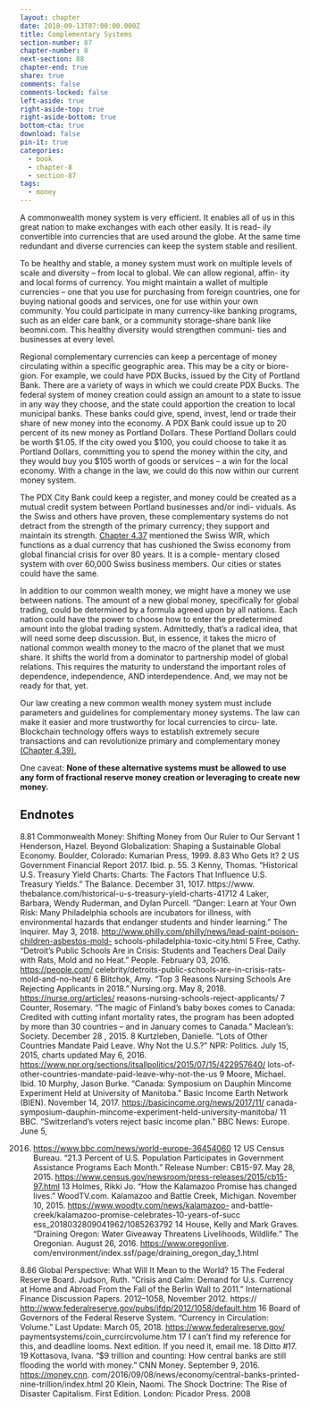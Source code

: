 ```yaml
---
layout: chapter
date: 2018-09-13T07:00:00.000Z
title: Complementary Systems
section-number: 87
chapter-number: 8
next-section: 88
chapter-end: true
share: true
comments: false
comments-locked: false
left-aside: true
right-aside-top: true
right-aside-bottom: true
bottom-cta: true
download: false
pin-it: true
categories:
  - book
  - chapter-8
  - section-87
tags:
  - money
---
```

A commonwealth money system is very efficient. It enables all of us in
this great nation to make exchanges with each other easily. It is read-
ily convertible into currencies that are used around the globe. At the
same time redundant and diverse currencies can keep the system stable
and resilient.

To be healthy and stable, a money system must work on multiple levels
of scale and diversity – from local to global. We can allow regional, affin-
ity and local forms of currency. You might maintain a wallet of multiple
currencies – one that you use for purchasing from foreign countries,
one for buying national goods and services, one for use within your
own community. You could participate in many currency-like banking
programs, such as an elder care bank, or a community storage-share bank
like beomni.com. This healthy diversity would strengthen communi-
ties and businesses at every level.

Regional complementary currencies can keep a percentage of money
circulating within a specific geographic area. This may be a city or biore-
gion. For example, we could have PDX Bucks, issued by the City of
Portland Bank. There are a variety of ways in which we could create PDX
Bucks. The federal system of money creation could assign an amount to
a state to issue in any way they choose, and the state could apportion
the creation to local municipal banks. These banks could give, spend,
invest, lend or trade their share of new money into the economy. A
PDX Bank could issue up to 20 percent of its new money as Portland
Dollars. These Portland Dollars could be worth $1.05. If the city owed
you $100, you could choose to take it as Portland Dollars, committing
you to spend the money within the city, and they would buy you $105
worth of goods or services – a win for the local economy. With a change
in the law, we could do this now within our current money system.

The PDX City Bank could keep a register, and money could be created
as a mutual credit system between Portland businesses and/or indi-
viduals. As the Swiss and others have proven, these complementary
systems do not detract from the strength of the primary currency; they
support and maintain its strength. [Chapter 4.37](https://usmoney.us/book/chapter-4/section-37) mentioned the Swiss
WIR, which functions as a dual currency that has cushioned the Swiss
economy from global financial crisis for over 80 years. It is a comple-
mentary closed system with over 60,000 Swiss business members. Our
cities or states could have the same.

In addition to our common wealth money, we might have a money we
use between nations. The amount of a new global money, specifically
for global trading, could be determined by a formula agreed upon by
all nations. Each nation could have the power to choose how to enter
the predetermined amount into the global trading system. Admittedly,
that’s a radical idea, that will need some deep discussion. But, in essence,
it takes the micro of national common wealth money to the macro of
the planet that we must share. It shifts the world from a dominator to
partnership model of global relations. This requires the maturity to
understand the important roles of dependence, independence, AND
interdependence. And, we may not be ready for that, yet.

Our law creating a new common wealth money system must include
parameters and guidelines for complementary money systems. The law
can make it easier and more trustworthy for local currencies to circu-
late. Blockchain technology offers ways to establish extremely secure
transactions and can revolutionize primary and complementary money
[(Chapter 4.39).](https://usmoney.us/book/chapter-4/section-39)

One caveat: **None of these alternative systems must be allowed to
use any form of fractional reserve money creation or leveraging to
create new money.**

## Endnotes

8.81 Commonwealth Money:
Shifting Money from Our Ruler to Our Servant
1 Henderson, Hazel. Beyond Globalization: Shaping a Sustainable Global Economy.
Boulder, Colorado: Kumarian Press, 1999.
8.83 Who Gets It?
2 US Government Financial Report 2017. Ibid. p. 55.
3 Kenny, Thomas. “Historical U.S. Treasury Yield Charts: Charts: The Factors That
Influence U.S. Treasury Yields.” The Balance. December 31, 1017. https://www.
thebalance.com/historical-u-s-treasury-yield-charts-41712
4 Laker, Barbara, Wendy Ruderman, and Dylan Purcell. “Danger: Learn at Your Own
Risk: Many Philadelphia schools are incubators for illness, with environmental
hazards that endanger students and hinder learning.” The Inquirer. May 3, 2018.
<http://www.philly.com/philly/news/lead-paint-poison-children-asbestos-mold->
schools-philadelphia-toxic-city.html
5 Free, Cathy. “Detroit’s Public Schools Are in Crisis: Students and Teachers Deal Daily
with Rats, Mold and no Heat.” People. February 03, 2016. https://people.com/
celebrity/detroits-public-schools-are-in-crisis-rats-mold-and-no-heat/
6 Blitchok, Amy. “Top 3 Reasons Nursing Schools Are Rejecting Applicants
in 2018.” Nursing.org. May 8, 2018. https://nurse.org/articles/
reasons-nursing-schools-reject-applicants/
7 Counter, Rosemary. “The magic of Finland’s baby boxes comes to Canada: Credited
with cutting infant mortality rates, the program has been adopted by more than
30 countries – and in January comes to Canada.” Maclean’s: Society. December
28 , 2015.
8 Kurtzleben, Danielle. “Lots of Other Countries Mandate Paid Leave. Why
Not the U.S.?” NPR: Politics. July 15, 2015, charts updated May 6, 2016.
https://www.npr.org/sections/itsallpolitics/2015/07/15/422957640/
lots-of-other-countries-mandate-paid-leave-why-not-the-us
9 Moore, Michael. Ibid.
10 Murphy, Jason Burke. “Canada: Symposium on Dauphin Mincome
Experiment Held at University of Manitoba.” Basic Income Earth Network
(BIEN). November 14, 2017. https://basicincome.org/news/2017/11/
canada-symposium-dauphin-mincome-experiment-held-university-manitoba/
11 BBC. “Switzerland’s voters reject basic income plan.” BBC News: Europe. June 5,

2016. https://www.bbc.com/news/world-europe-36454060
      12 US Census Bureau. “21.3 Percent of U.S. Population Participates in Government
      Assistance Programs Each Month.” Release Number: CB15-97. May 28, 2015.
      https://www.census.gov/newsroom/press-releases/2015/cb15-97.html
      13 Holmes, Rikki Jo. “How the Kalamazoo Promise has changed
      lives.” WoodTV.com. Kalamazoo and Battle Creek, Michigan.
      November 10, 2015. https://www.woodtv.com/news/kalamazoo-
      and-battle-creek/kalamazoo-promise-celebrates-10-years-of-succ
      ess_2018032809041962/1085263792
      14 House, Kelly and Mark Graves. “Draining Oregon: Water Giveaway Threatens
      Livelihoods, Wildlife.” The Oregonian. August 26, 2016. https://www.oregonlive.
      com/environment/index.ssf/page/draining_oregon_day_1.html

8.86 Global Perspective: What Will It Mean to the World?
15 The Federal Reserve Board. Judson, Ruth. “Crisis and Calm: Demand for
U.s. Currency at Home and Abroad From the Fall of the Berlin Wall to 2011.”
International Finance Discussion Papers. 2012–1058, November 2012. https://
<http://www.federalreserve.gov/pubs/ifdp/2012/1058/default.htm>
16 Board of Governors of the Federal Reserve System. “Currency in Circulation:
Volume.” Last Update: March 05, 2018. https://www.federalreserve.gov/
paymentsystems/coin_currcircvolume.htm
17 I can’t find my reference for this, and deadline looms. Next edition. If you need it,
email me.
18 Ditto #17.
19 Kottasova, Ivana. “$9 trillion and counting: How central banks are still flooding
the world with money.” CNN Money. September 9, 2016. https://money.cnn.
com/2016/09/08/news/economy/central-banks-printed-nine-trillion/index.html
20 Klein, Naomi. The Shock Doctrine: The Rise of Disaster Capitalism. First Edition.
London: Picador Press. 2008
